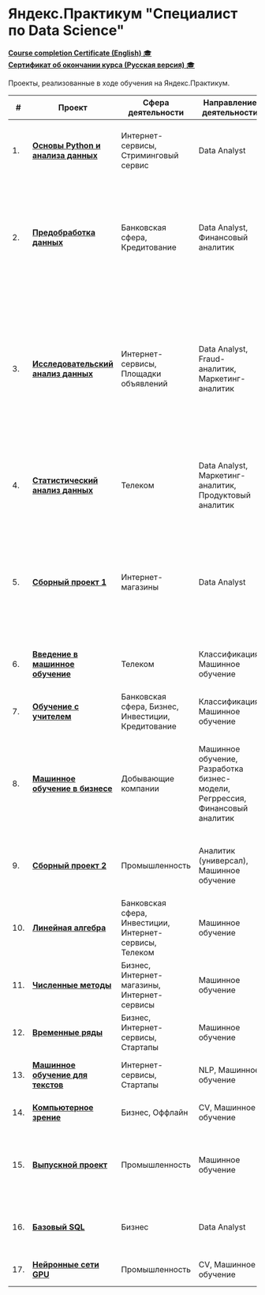 # Яндекс.Практикум "Специалист по Data Science"

<a href="https://github.com/Mc1air/Yandex_Practicum/blob/main/Certificates/English%20ver.pdf"><b>Course completion Certificate (English)</b> :mortar_board: </a><br>
<a href="https://github.com/Mc1air/Yandex_Practicum/blob/main/Certificates/Russian%20ver.pdf"><b>Сертификат об окончании курса (Русская версия)</b> :mortar_board: </a><br>

Проекты, реализованные в ходе обучения на Яндекс.Практикум.

| #    | Проект       | Сфера деятельности |   Направление деятельности  | Задача проекта  | Инструменты и навыки |
| ---- | -------------| -------------- | ------------ | ------------ | ---- |
| 1.   | [<b>Основы Python и анализа данных</b>](https://github.com/Mc1air/Yandex_Practicum/tree/main/01.%20%D0%91%D0%B0%D0%B7%D0%BE%D0%B2%D1%8B%D0%B9%20Python) | Интернет-сервисы, Стриминговый сервис | Data Analyst | Проверить данные и сравнить поведение и предпочтения пользователей двух столиц — Москвы и Санкт-Петербурга | Python, Pandas |
| 2.   | [<b>Предобработка данных</b>](https://github.com/Mc1air/Yandex_Practicum/tree/main/02.%20%D0%9F%D1%80%D0%B5%D0%B4%D0%BE%D0%B1%D1%80%D0%B0%D0%B1%D0%BE%D1%82%D0%BA%D0%B0%20%D0%B4%D0%B0%D0%BD%D0%BD%D1%8B%D1%85) | Банковская сфера, Кредитование | Data Analyst, Финансовый аналитик | На основе статистики о платёжеспособности клиентов исследовать? влияет ли семейное положение и количество детей клиента на факт возврата кредита в срок | Python, Pandas, предобработка данных |
| 3.   |  [<b>Исследовательский анализ данных</b>](https://github.com/Mc1air/Yandex_Practicum/tree/main/03.%20%D0%98%D1%81%D1%81%D0%BB%D0%B5%D0%B4%D0%BE%D0%B2%D0%B0%D1%82%D0%B5%D0%BB%D1%8C%D1%81%D0%BA%D0%B8%D0%B9%20%D0%B0%D0%BD%D0%B0%D0%BB%D0%B8%D0%B7%20%D0%B4%D0%B0%D0%BD%D0%BD%D1%8B%D1%85) | Интернет-сервисы, Площадки объявлений | Data Analyst, Fraud-аналитик, Маркетинг-аналитик | Поиск параметров, по которым определяется цена недвижимости, чтобы система смогла следить за аномалиями и определять мошенническую деятельность. Поиск особенностей и зависимостей, которые есть на рынке недвижимости |  Matplotlib, Pandas, Python, визуализация данных, исследовательский анализ данных, предобработка данных |
| 4.   | [<b>Статистический анализ данных</b>](https://github.com/Mc1air/Yandex_Practicum/tree/main/04.%20%D0%A1%D1%82%D0%B0%D1%82%D0%B8%D1%81%D1%82%D0%B8%D1%87%D0%B5%D1%81%D0%BA%D0%B8%D0%B9%20%D0%B0%D0%BD%D0%B0%D0%BB%D0%B8%D0%B7%20%D0%B4%D0%B0%D0%BD%D0%BD%D1%8B%D1%85) | Телеком | Data Analyst, Маркетинг-аналитик, Продуктовый аналитик | На основе данных клиентов оператора сотовой связи проанализировать поведение клиентов и поиск оптимального тарифа |  Matplotlib, NumPy, Pandas, Python, SciPy, описательная статистика, проверка статистических гипотез |
| 5.   |  [<b>Сборный проект 1</b>](https://github.com/Mc1air/Yandex_Practicum/tree/main/05.%20%D0%A1%D0%B1%D0%BE%D1%80%D0%BD%D1%8B%D0%B9%20%D0%BF%D1%80%D0%BE%D0%B5%D0%BA%D1%82%201)| Интернет-магазины | Data Analyst | Нужно выявить определяющие успешность игры закономерности. Это позволит сделать ставку на потенциально популярный продукт и спланировать рекламные кампании | Python, Pandas, NumPy, Matplotlib, Seaborn, Datetime, SciPy |
| 6.   | [<b>Введение в машинное обучение</b>](https://github.com/Mc1air/Yandex_Practicum/tree/main/06.%20%D0%92%D0%B2%D0%B5%D0%B4%D0%B5%D0%BD%D0%B8%D0%B5%20%D0%B2%20%D0%BC%D0%B0%D1%88%D0%B8%D0%BD%D0%BD%D0%BE%D0%B5%20%D0%BE%D0%B1%D1%83%D1%87%D0%B5%D0%BD%D0%B8%D0%B5)| Телеком | Классификация, Машинное обучение | Нужно построить модель для задачи классификации, которая выберет подходящий тариф | Python, Pandas, NumPy, Sklearn, Seaborn |
| 7.   | [<b>Обучение с учителем</b>](https://github.com/Mc1air/Yandex_Practicum/tree/main/07.%20%D0%9E%D0%B1%D1%83%D1%87%D0%B5%D0%BD%D0%B8%D0%B5%20%D1%81%20%D1%83%D1%87%D0%B8%D1%82%D0%B5%D0%BB%D0%B5%D0%BC) | Банковская сфера, Бизнес, Инвестиции, Кредитование | Классификация, Машинное обучение | На основе данных из банка определить клиента, который может уйти | Python, Pandas, NumPy, Sklearn, Seaborn, Matplotlib |
| 8.   |  [<b>Машинное обучение в бизнесе</b>](https://github.com/Mc1air/Yandex_Practicum/tree/main/08.%20%D0%9C%D0%B0%D1%88%D0%B8%D0%BD%D0%BD%D0%BE%D0%B5%20%D0%BE%D0%B1%D1%83%D1%87%D0%B5%D0%BD%D0%B8%D0%B5%20%D0%B2%20%D0%B1%D0%B8%D0%B7%D0%BD%D0%B5%D1%81%D0%B5) | Добывающие компании | Машинное обучение, Разработка бизнес-модели, Регррессия, Финансовый аналитик | Построение модели, которая поможет определить регион, где добыча нефти принесёт наибольшую прибыль. Анализ возможной прибыли и рисков техникой Bootstrap | Python, Pandas, NumPy, Sklearn, SciPy, Bootstrap |
| 9.   |  [<b>Сборный проект 2</b>](https://github.com/Mc1air/Yandex_Practicum/tree/main/09.%20%D0%A1%D0%B1%D0%BE%D1%80%D0%BD%D1%8B%D0%B9%20%D0%BF%D1%80%D0%BE%D0%B5%D0%BA%D1%82%202) | Промышленность | Аналитик (универсал), Машинное обучение | Спрогнозировать концентрацию золота при проведении процесса очистки золота | Python, Pandas, NumPy, Sklearn, SciPy, Seaborn, Matplotlib, tqdm, исследовательский анализ данных |
| 10.   | [<b>Линейная алгебра</b>](https://github.com/Mc1air/Yandex_Practicum/tree/main/10.%20%D0%9B%D0%B8%D0%BD%D0%B5%D0%B9%D0%BD%D0%B0%D1%8F%20%D0%B0%D0%BB%D0%B3%D0%B5%D0%B1%D1%80%D0%B0) | Банковская сфера, Инвестиции, Интернет-сервисы, Телеком | Машинное обучение | Разработка модели анонимизации персональных данных | Python, Pandas, NumPy, Sklearn, Seaborn, Matplotlib |
| 11.   | [<b>Численные методы</b>](https://github.com/Mc1air/Yandex_Practicum/tree/main/11.%20%D0%A7%D0%B8%D1%81%D0%BB%D0%B5%D0%BD%D0%BD%D1%8B%D0%B5%20%D0%BC%D0%B5%D1%82%D0%BE%D0%B4%D1%8B) | Бизнес, Интернет-магазины, Интернет-сервисы | Машинное обучение | Разработка системы рекомендации стоимости автомобиля на основе его описания | Python, Pandas, Time, Sklearn, LightGBM |
| 12.   | [<b>Временные ряды</b>](https://github.com/Mc1air/Yandex_Practicum/tree/main/12.%20%D0%92%D1%80%D0%B5%D0%BC%D0%B5%D0%BD%D0%BD%D1%8B%D0%B5%20%D1%80%D1%8F%D0%B4%D1%8B) | Бизнес, Интернет-сервисы, Стартапы | Машинное обучение | Разработка системы предсказания объема заказа | Python, Pandas, NumPy, Matplotlib, Sklearn, LightGBM, Statsmodels |
| 13.   | [<b>Машинное обучение для текстов</b>](https://github.com/Mc1air/Yandex_Practicum/tree/main/13.%20%D0%9C%D0%B0%D1%88%D0%B8%D0%BD%D0%BD%D0%BE%D0%B5%20%D0%BE%D0%B1%D1%83%D1%87%D0%B5%D0%BD%D0%B8%D0%B5%20%D0%B4%D0%BB%D1%8F%20%D1%82%D0%B5%D0%BA%D1%81%D1%82%D0%BE%D0%B2) | Интернет-сервисы, Стартапы | NLP, Машинное обучение | Классификация комментариев на позитивные и негативные | Python, Pandas, NumPy, Sklearn, nltk, re, Catboost, Transformers, tf-idf |
| 14.   | [<b>Компьютерное зрение</b>](https://github.com/Mc1air/Yandex_Practicum/tree/main/14.%20%D0%9A%D0%BE%D0%BC%D0%BF%D1%8C%D1%8E%D1%82%D0%B5%D1%80%D0%BD%D0%BE%D0%B5%20%D0%B7%D1%80%D0%B5%D0%BD%D0%B8%D0%B5) | Бизнес, Оффлайн | CV, Машинное обучение | Определение возраста по фотографии | Python, Pandas, NumPy, Matplotlib, Keras, Tensorflow |
| 15.   | [<b>Выпускной проект</b>](https://github.com/Mc1air/Yandex_Practicum/tree/main/15.%20%D0%92%D1%8B%D0%BF%D1%83%D1%81%D0%BA%D0%BD%D0%BE%D0%B9%20%D0%BF%D1%80%D0%BE%D0%B5%D0%BA%D1%82) | Промышленность | Машинное обучение | Предсказание температуры стали для уменьшения потребления электроэнергии на этапе обработки стали | Python, Pandas, NumPy, Sklearn, Seaborn, Matplotlib, LightGBM |
| 16.   | [<b>Базовый SQL</b>](https://github.com/Mc1air/Yandex_Practicum/tree/main/16.%20%D0%91%D0%B0%D0%B7%D0%BE%D0%B2%D1%8B%D0%B9%20SQL) | Бизнес | Data Analyst | Анализ данных о фондах и инвестициях и написание запросов к базе | SQL |
| 17.   | [<b>Нейронные сети GPU</b>](https://github.com/Mc1air/Yandex_Practicum/tree/main/17.%20GPU) | Промышленность | CV, Машинное обучение | Построение и обучение моделей на наборах данных | Python, Pandas, NumPy, Matplotlib, Keras, Tensorflow |
